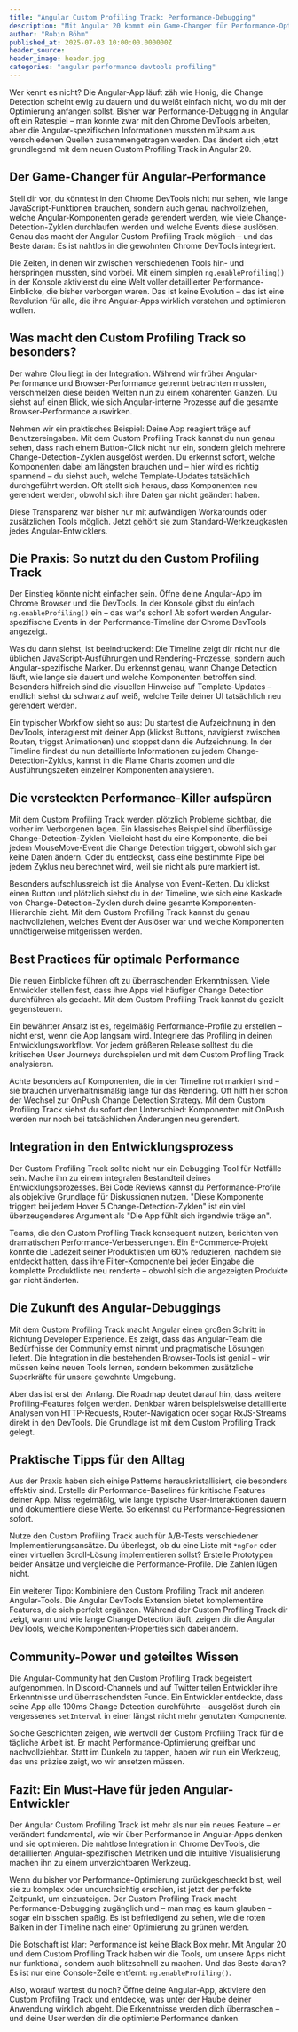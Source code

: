 ```yaml
---
title: "Angular Custom Profiling Track: Performance-Debugging"
description: "Mit Angular 20 kommt ein Game-Changer für Performance-Optimierung: Der Custom Profiling Track integriert Angular-spezifische Metriken direkt in Chrome DevTools und revolutioniert das Debugging von Angular-Apps."
author: "Robin Böhm"
published_at: 2025-07-03 10:00:00.000000Z
header_source:
header_image: header.jpg
categories: "angular performance devtools profiling"
---
```


Wer kennt es nicht? Die Angular-App läuft zäh wie Honig, die Change Detection scheint ewig zu dauern und du weißt einfach nicht, wo du mit der Optimierung anfangen sollst. Bisher war Performance-Debugging in Angular oft ein Ratespiel – man konnte zwar mit den Chrome DevTools arbeiten, aber die Angular-spezifischen Informationen mussten mühsam aus verschiedenen Quellen zusammengetragen werden. Das ändert sich jetzt grundlegend mit dem neuen Custom Profiling Track in Angular 20.

## Der Game-Changer für Angular-Performance

Stell dir vor, du könntest in den Chrome DevTools nicht nur sehen, wie lange JavaScript-Funktionen brauchen, sondern auch genau nachvollziehen, welche Angular-Komponenten gerade gerendert werden, wie viele Change-Detection-Zyklen durchlaufen werden und welche Events diese auslösen. Genau das macht der Angular Custom Profiling Track möglich – und das Beste daran: Es ist nahtlos in die gewohnten Chrome DevTools integriert.

Die Zeiten, in denen wir zwischen verschiedenen Tools hin- und herspringen mussten, sind vorbei. Mit einem simplen `ng.enableProfiling()` in der Konsole aktivierst du eine Welt voller detaillierter Performance-Einblicke, die bisher verborgen waren. Das ist keine Evolution – das ist eine Revolution für alle, die ihre Angular-Apps wirklich verstehen und optimieren wollen.

## Was macht den Custom Profiling Track so besonders?

Der wahre Clou liegt in der Integration. Während wir früher Angular-Performance und Browser-Performance getrennt betrachten mussten, verschmelzen diese beiden Welten nun zu einem kohärenten Ganzen. Du siehst auf einen Blick, wie sich Angular-interne Prozesse auf die gesamte Browser-Performance auswirken.

Nehmen wir ein praktisches Beispiel: Deine App reagiert träge auf Benutzereingaben. Mit dem Custom Profiling Track kannst du nun genau sehen, dass nach einem Button-Click nicht nur ein, sondern gleich mehrere Change-Detection-Zyklen ausgelöst werden. Du erkennst sofort, welche Komponenten dabei am längsten brauchen und – hier wird es richtig spannend – du siehst auch, welche Template-Updates tatsächlich durchgeführt werden. Oft stellt sich heraus, dass Komponenten neu gerendert werden, obwohl sich ihre Daten gar nicht geändert haben.

Diese Transparenz war bisher nur mit aufwändigen Workarounds oder zusätzlichen Tools möglich. Jetzt gehört sie zum Standard-Werkzeugkasten jedes Angular-Entwicklers.

## Die Praxis: So nutzt du den Custom Profiling Track

Der Einstieg könnte nicht einfacher sein. Öffne deine Angular-App im Chrome Browser und die DevTools. In der Konsole gibst du einfach `ng.enableProfiling()` ein – das war's schon! Ab sofort werden Angular-spezifische Events in der Performance-Timeline der Chrome DevTools angezeigt.

Was du dann siehst, ist beeindruckend: Die Timeline zeigt dir nicht nur die üblichen JavaScript-Ausführungen und Rendering-Prozesse, sondern auch Angular-spezifische Marker. Du erkennst genau, wann Change Detection läuft, wie lange sie dauert und welche Komponenten betroffen sind. Besonders hilfreich sind die visuellen Hinweise auf Template-Updates – endlich siehst du schwarz auf weiß, welche Teile deiner UI tatsächlich neu gerendert werden.

Ein typischer Workflow sieht so aus: Du startest die Aufzeichnung in den DevTools, interagierst mit deiner App (klickst Buttons, navigierst zwischen Routen, triggst Animationen) und stoppst dann die Aufzeichnung. In der Timeline findest du nun detaillierte Informationen zu jedem Change-Detection-Zyklus, kannst in die Flame Charts zoomen und die Ausführungszeiten einzelner Komponenten analysieren.

## Die versteckten Performance-Killer aufspüren

Mit dem Custom Profiling Track werden plötzlich Probleme sichtbar, die vorher im Verborgenen lagen. Ein klassisches Beispiel sind überflüssige Change-Detection-Zyklen. Vielleicht hast du eine Komponente, die bei jedem MouseMove-Event die Change Detection triggert, obwohl sich gar keine Daten ändern. Oder du entdeckst, dass eine bestimmte Pipe bei jedem Zyklus neu berechnet wird, weil sie nicht als pure markiert ist.

Besonders aufschlussreich ist die Analyse von Event-Ketten. Du klickst einen Button und plötzlich siehst du in der Timeline, wie sich eine Kaskade von Change-Detection-Zyklen durch deine gesamte Komponenten-Hierarchie zieht. Mit dem Custom Profiling Track kannst du genau nachvollziehen, welches Event der Auslöser war und welche Komponenten unnötigerweise mitgerissen werden.

## Best Practices für optimale Performance

Die neuen Einblicke führen oft zu überraschenden Erkenntnissen. Viele Entwickler stellen fest, dass ihre Apps viel häufiger Change Detection durchführen als gedacht. Mit dem Custom Profiling Track kannst du gezielt gegensteuern.

Ein bewährter Ansatz ist es, regelmäßig Performance-Profile zu erstellen – nicht erst, wenn die App langsam wird. Integriere das Profiling in deinen Entwicklungsworkflow. Vor jedem größeren Release solltest du die kritischen User Journeys durchspielen und mit dem Custom Profiling Track analysieren.

Achte besonders auf Komponenten, die in der Timeline rot markiert sind – sie brauchen unverhältnismäßig lange für das Rendering. Oft hilft hier schon der Wechsel zur OnPush Change Detection Strategy. Mit dem Custom Profiling Track siehst du sofort den Unterschied: Komponenten mit OnPush werden nur noch bei tatsächlichen Änderungen neu gerendert.

## Integration in den Entwicklungsprozess

Der Custom Profiling Track sollte nicht nur ein Debugging-Tool für Notfälle sein. Mache ihn zu einem integralen Bestandteil deines Entwicklungsprozesses. Bei Code Reviews kannst du Performance-Profile als objektive Grundlage für Diskussionen nutzen. "Diese Komponente triggert bei jedem Hover 5 Change-Detection-Zyklen" ist ein viel überzeugenderes Argument als "Die App fühlt sich irgendwie träge an".

Teams, die den Custom Profiling Track konsequent nutzen, berichten von dramatischen Performance-Verbesserungen. Ein E-Commerce-Projekt konnte die Ladezeit seiner Produktlisten um 60% reduzieren, nachdem sie entdeckt hatten, dass ihre Filter-Komponente bei jeder Eingabe die komplette Produktliste neu renderte – obwohl sich die angezeigten Produkte gar nicht änderten.

## Die Zukunft des Angular-Debuggings

Mit dem Custom Profiling Track macht Angular einen großen Schritt in Richtung Developer Experience. Es zeigt, dass das Angular-Team die Bedürfnisse der Community ernst nimmt und pragmatische Lösungen liefert. Die Integration in die bestehenden Browser-Tools ist genial – wir müssen keine neuen Tools lernen, sondern bekommen zusätzliche Superkräfte für unsere gewohnte Umgebung.

Aber das ist erst der Anfang. Die Roadmap deutet darauf hin, dass weitere Profiling-Features folgen werden. Denkbar wären beispielsweise detaillierte Analysen von HTTP-Requests, Router-Navigation oder sogar RxJS-Streams direkt in den DevTools. Die Grundlage ist mit dem Custom Profiling Track gelegt.

## Praktische Tipps für den Alltag

Aus der Praxis haben sich einige Patterns herauskristallisiert, die besonders effektiv sind. Erstelle dir Performance-Baselines für kritische Features deiner App. Miss regelmäßig, wie lange typische User-Interaktionen dauern und dokumentiere diese Werte. So erkennst du Performance-Regressionen sofort.

Nutze den Custom Profiling Track auch für A/B-Tests verschiedener Implementierungsansätze. Du überlegst, ob du eine Liste mit `*ngFor` oder einer virtuellen Scroll-Lösung implementieren sollst? Erstelle Prototypen beider Ansätze und vergleiche die Performance-Profile. Die Zahlen lügen nicht.

Ein weiterer Tipp: Kombiniere den Custom Profiling Track mit anderen Angular-Tools. Die Angular DevTools Extension bietet komplementäre Features, die sich perfekt ergänzen. Während der Custom Profiling Track dir zeigt, wann und wie lange Change Detection läuft, zeigen dir die Angular DevTools, welche Komponenten-Properties sich dabei ändern.

## Community-Power und geteiltes Wissen

Die Angular-Community hat den Custom Profiling Track begeistert aufgenommen. In Discord-Channels und auf Twitter teilen Entwickler ihre Erkenntnisse und überraschendsten Funde. Ein Entwickler entdeckte, dass seine App alle 100ms Change Detection durchführte – ausgelöst durch ein vergessenes `setInterval` in einer längst nicht mehr genutzten Komponente.

Solche Geschichten zeigen, wie wertvoll der Custom Profiling Track für die tägliche Arbeit ist. Er macht Performance-Optimierung greifbar und nachvollziehbar. Statt im Dunkeln zu tappen, haben wir nun ein Werkzeug, das uns präzise zeigt, wo wir ansetzen müssen.

## Fazit: Ein Must-Have für jeden Angular-Entwickler

Der Angular Custom Profiling Track ist mehr als nur ein neues Feature – er verändert fundamental, wie wir über Performance in Angular-Apps denken und sie optimieren. Die nahtlose Integration in Chrome DevTools, die detaillierten Angular-spezifischen Metriken und die intuitive Visualisierung machen ihn zu einem unverzichtbaren Werkzeug.

Wenn du bisher vor Performance-Optimierung zurückgeschreckt bist, weil sie zu komplex oder undurchsichtig erschien, ist jetzt der perfekte Zeitpunkt, um einzusteigen. Der Custom Profiling Track macht Performance-Debugging zugänglich und – man mag es kaum glauben – sogar ein bisschen spaßig. Es ist befriedigend zu sehen, wie die roten Balken in der Timeline nach einer Optimierung zu grünen werden.

Die Botschaft ist klar: Performance ist keine Black Box mehr. Mit Angular 20 und dem Custom Profiling Track haben wir die Tools, um unsere Apps nicht nur funktional, sondern auch blitzschnell zu machen. Und das Beste daran? Es ist nur eine Console-Zeile entfernt: `ng.enableProfiling()`.

Also, worauf wartest du noch? Öffne deine Angular-App, aktiviere den Custom Profiling Track und entdecke, was unter der Haube deiner Anwendung wirklich abgeht. Die Erkenntnisse werden dich überraschen – und deine User werden dir die optimierte Performance danken.